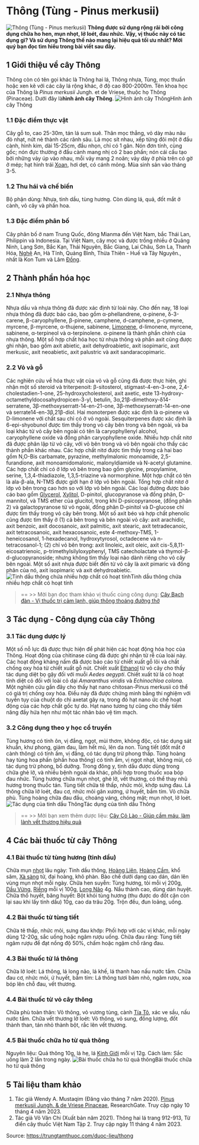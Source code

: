 # Thông (Tùng - Pinus merkusii)

![Thông \(Tùng - Pinus merkusii\)](https://trungtamthuoc.com/images/others/thong-1-1656.jpg)
**Thông được sử dụng rộng rãi bởi công dụng chữa ho hen, mụn nhọt, lở loét, đau nhức. Vậy, vị thuốc này có tác dụng gì? Và sử dụng Thông thế nào mang lại hiệu quả tối ưu nhất? Mời quý bạn đọc tìm hiểu trong bài viết sau đây.**
##  1 Giới thiệu về cây Thông
Thông còn có tên gọi khác là Thông hai lá, Thông nhựa, Tùng, mọc thuần hoặc xen kẽ với các cây lá rộng khác, ở độ cao 800-2000m.
Tên khoa học của Thông là _Pinus merkusii_ Jungh. et de Vriese, thuộc họ Thông (Pinaceae). Dưới đây là**hình ảnh cây Thông**. 
![Hình ảnh cây Thông](https://trungtamthuoc.com/images/item/thong-2.jpg)Hình ảnh cây Thông
### 1.1 Đặc điểm thực vật
Cây gỗ to, cao 25-30m, tán lá sum suê. Thân mọc thẳng, vỏ dày màu nâu đỏ nhạt, nứt nẻ thành các rãnh sâu. Lá mọc sít nhau, xếp từng đôi một ở đầu cành, hình kim, dài 15-25cm, đầu nhọn, chỉ có 1 gân.
Nón đơn tính, cùng gốc; nón đực thường ở đầu cành mang nhị có 2 bao phấn; nón cái cấu tạo bởi những vảy úp vào nhau, mỗi vảy mang 2 noãn; vảy dày ở phía trên có gờ ở mép; hạt hình trái [Xoan](https://trungtamthuoc.com/duoc-lieu/cay-xoan "Xoan"), hơi dẹt, có cánh mỏng. Mùa sinh sản vào tháng 3-5.
### 1.2 Thu hái và chế biến
Bộ phận dùng: Nhựa, tinh dầu, tùng hương. Còn dùng lá, quả, đốt mắt ở cành, vỏ cây và phấn hoa.
### 1.3 Đặc điểm phân bố
Cây phân bố ở nam Trung Quốc, đông Mianma đến Việt Nam, bắc Thái Lan, Philippin và Indonesia. Tại Việt Nam, cây mọc và được trồng nhiều ở Quảng Ninh, Lạng Sơn, Bắc Kạn, Thái Nguyên, Bắc Giang, Lai Châu, Sơn La, Thanh Hóa, [Nghệ](https://trungtamthuoc.com/duoc-lieu/nghe-21 "Nghệ") An, Hà Tĩnh, Quảng Bình, Thừa Thiên - Huế và Tây Nguyên., nhất là Kon Tum và Lâm [Đồng](https://trungtamthuoc.com/hoat-chat/dong "Đồng").
##  2 Thành phần hóa học
### 2.1 Nhựa thông
Nhựa dầu và nhựa thông đã được xác định từ loài này. Cho đến nay, 18 loại nhựa thông đã được báo cáo, bao gồm α-phellandrene, α-pinene, δ-3-carene, β-caryophyllene, β-pinene, camphene, d-camphene, p-cymene, myrcene, β-myrcene, α-thujene, sabinene, [Limonene](https://trungtamthuoc.com/hoat-chat/limonene "Limonene"), d-limonene, myrcene, sabinene, α-terpineol và α-terpinolene. α-pinene là thành phần chính của nhựa thông. Một số hợp chất hóa học từ nhựa thông và phần axit cũng được ghi nhận, bao gồm axit abietic, axit dehydroabietic, axit isopimaric, axit merkusic, axit neoabietic, axit palustric và axit sandaracopimaric.
### 2.2 Vỏ và gỗ
Các nghiên cứu về hóa thực vật của vỏ và gỗ cũng đã được thực hiện, ghi nhận một số steroid và triterpenoit: β-sitosterol, stigmast-4-en-3-one, 2,4-cholestadien-1-one, 25-hydroxycholesterol, axit axetic, este 13-hydroxy-octamethyldocosahydropicen-3-yl, betulin, 3α,21β-dimethoxy-δ14-serratene, 3β-methoxyserratt-14-en-21-one, 3β-methoxyserratt-14-en-one và serrate14-en-3β,21β-diol. Hai monoterpen được xác định là α-pinene và D-limonene với chất sau chỉ có ở vỏ ngoài. 
Sesquiterpenes được xác định là 6-epi-shyobunol được tìm thấy trong vỏ cây bên trong và bên ngoài, và ba loại khác từ vỏ cây bên ngoài có tên là caryophyllenyl alcohol, caryophyllene oxide và đồng phân caryophyllene oxide. 
Nhiều hợp chất nitơ đã được phân lập từ vỏ cây, với vỏ bên trong và vỏ bên ngoài cho thấy các thành phần khác nhau. Các hợp chất nitơ được tìm thấy trong cả hai bao gồm N,O-Bis carbamate, pyrazine, methylmalonic monoamide, 2,5-furandione, axit monoamidomalonic, malonyldiamide và N-acetyl glutamine. Các hợp chất chỉ có ở lớp vỏ bên trong bao gồm glycine, propylamine, serine, 1,3,4-thiadiazole, 1,3,5-triazine và normorphine. Một hợp chất có tên là ala-β-ala, N-TMS được giới hạn ở lớp vỏ bên ngoài. Tổng hợp chất nitơ ở lớp vỏ bên trong cao hơn so với lớp vỏ bên ngoài. 
Các loại đường được báo cáo bao gồm [Glycerol](https://trungtamthuoc.com/hoat-chat/glycerol "Glycerol"), [Xylitol](https://trungtamthuoc.com/hoat-chat/xylitol "Xylitol"), D-pinitol, glucopyranose và đồng phân, D-mannitol, và TMS ether của glucitol, trong khi D-psicopyranose, (đồng phân 2) và galactopyranose từ vỏ ngoài, đồng phân D-pinitol và D-glucose chỉ được tìm thấy trong vỏ cây bên trong. 
Một số axit béo và hợp chất phenolic cũng được tìm thấy ở (1) cả bên trong và bên ngoài vỏ cây: axit arachidic, axit benzoic, axit docosanoic, axit palmitic, axit stearic, axit tetradecanoic, axit tetracosanoic, axit hexacosanoic, este 4-methoxy-TMS, 1-heneicosanol, 1-hexadecanol, hydroxytyrosol, octadecene và n-tetracosanol-1; (2) chỉ vỏ bên trong: axit linoleic, axit oleic, axit cis-5,8,11-eicosatrienoic, p-trimethylsilyloxyphenyl, TMS catecholactate và thymol-β-d-glucopyranoside; nhưng không tìm thấy loại nào dành riêng cho vỏ cây bên ngoài. Một số axit nhựa được biết đến từ vỏ cây là axit pimaric và đồng phân của nó, axit isopimaric và axit dehydroabietic.
![Tinh dầu thông chứa nhiều hợp chất có hoạt tính](https://trungtamthuoc.com/images/item/thong-3.jpg)Tinh dầu thông chứa nhiều hợp chất có hoạt tính
> == >> Mời bạn đọc tham khảo vị thuốc cùng công dụng: [Cây Bạch đàn - Vị thuốc trị cảm lạnh, giúp thông thoáng đường thở](https://trungtamthuoc.com/duoc-lieu/bach-dan)
##  3 Tác dụng - Công dụng của cây Thông
### 3.1 Tác dụng dược lý
Một số nỗ lực đã được thực hiện để phát hiện các hoạt động hóa học của Thông. Hoạt động của chitinase cũng đã được ghi nhận từ rễ của loài này. Các hoạt động kháng nấm đã được báo cáo từ chiết xuất gỗ lõi và chất chống oxy hóa từ chiết xuất gỗ nút. Chiết xuất [Ethanol](https://trungtamthuoc.com/hoat-chat/ethanol "Ethanol") từ vỏ cây cho thấy tác dụng diệt bọ gậy đối với muỗi _Aedes aegypti_. Chiết xuất từ lá có hoạt tính diệt cỏ đối với loài cỏ dại _Amaranthus viridis_ và _Echinochloa colona._ Một nghiên cứu gần đây cho thấy hạt nano chitosan-Pinus merkusii có thể có giá trị chống oxy hóa. Điều này đã được chứng minh bằng thí nghiệm với tuyến tụy của chuột do chì axetat gây ra, trong đó hạt nano ức chế hoạt động của các hợp chất gốc tự do. Hạt nano tương tự cũng cho thấy tiềm năng đầy hứa hẹn như một tác nhân bảo vệ tim mạch.
### 3.2 Công dụng theo y học cổ truyền
Tùng hương có tính ôn, vị đắng, ngọt, mùi thơm, không độc, có tác dụng sát khuẩn, khư phong, giảm đau, làm hết mủ, lên da non. Tùng tiết (đốt mắt ở cành thông) có tính ấm, vị đắng, có tác dụng trừ phong thấp. Tùng hoàng hay tùng hoa phấn (phấn hoa thông) có tính ấm, vị ngọt nhạt, không mùi, có tác dụng trừ phong, bổ dưỡng.
Trong đông y, tinh dầu được dùng trong chữa ghẻ lở, và nhiều bệnh ngoài da khác, phối hợp trong thuốc xoa bóp đau nhức. Tùng hương chữa mụn nhọt, ghẻ lở, vết thương, có thể thay nhũ hương trong thuốc tán. Tùng tiết chữa tê thấp, nhức mỏi, khớp sưng đau. Lá thông chữa lở loét, đau cơ, nhức mỏi gân xương, ứ huyết, bầm tím. Vỏ chữa phù. Tùng hoàng chữa đau đầu, choáng váng, chóng mặt; mụn nhọt, lở loét.
![Tác dụng của tinh dầu Thông](https://trungtamthuoc.com/images/item/thong-4.jpg)Tác dụng của tinh dầu Thông
> == >> Mời bạn xem thêm dược liệu: [Cây Cỏ Lào - Giúp cầm máu, làm lành vết thương hiệu quả](https://trungtamthuoc.com/duoc-lieu/co-lao)
##  4 Các bài thuốc từ cây Thông
### 4.1 Bài thuốc từ tùng hương (tinh dầu)
Chữa mụn [nhọt](https://trungtamthuoc.com/bai-viet/nhot "nhọt") lâu ngày: Tinh dầu thông, [Hoàng Liên](https://trungtamthuoc.com/duoc-lieu/hoang-lien-81 "Hoàng Liên"), [Hoàng Cầm](https://trungtamthuoc.com/duoc-lieu/hoang-cam "Hoàng Cầm"), khổ sâm, [Xà sàng](https://trungtamthuoc.com/duoc-lieu/xa-sang-tu "Xà sàng") tử, đại hoàng, khô phàn. Bào chế dưới dạng cao dán, dán lên vùng mụn nhọt mỗi ngày.
Chữa hen suyễn: Tùng hương, tỏi mỗi vị 200g, [Dầu Vừng](https://trungtamthuoc.com/duoc-lieu/vung "Dầu Vừng"), [Riềng](https://trungtamthuoc.com/duoc-lieu/rieng "Riềng") mỗi vị 100g, [Long Não](https://trungtamthuoc.com/duoc-lieu/long-nao "Long Não") 4g. Nấu thành cao, dùng dán huyệt.
Chữa thổ huyết, băng huyết: Bột khói tùng hương (thu được do đốt cặn còn lại sau khi lấy tinh dầu) 10g, cao da trâu 20g. Trộn đều, đun loãng, uống.
### 4.2 Bài thuốc từ tùng tiết
Chữa tê thấp, nhức mỏi, sưng đau khớp: Phối hợp với các vị khác, mỗi ngày dùng 12-20g, sắc uống hoặc ngâm rượu uống.
Chữa đau răng: Tùng tiết ngâm rượu để đạt nồng độ 50%, chấm hoặc ngậm chỗ răng đau.
### 4.3 Bài thuốc từ lá thông
Chữa lở loét: Lá thông, lá long não, lá khế, lá thanh hao nấu nước tắm.
Chữa đau cơ, nhức mỏi, ứ huyết, bầm tím: Lá thông tươi băm nhỏ, ngâm rượu, xoa bóp lên chỗ đau, vết thương.
### 4.4 Bài thuốc từ vỏ cây thông
Chữa phù toàn thân: Vỏ thông, vỏ vương tùng, cành [Tía Tô](https://trungtamthuoc.com/duoc-lieu/tia-to-57 "Tía Tô"), xác ve sầu, nấu nước tắm.
Chữa vết thương lở loét: Vỏ thông, vỏ sung, đồng lượng, đốt thành than, tán nhỏ thành bột, rắc lên vết thương.
### 4.5 Bài thuốc chữa ho từ quả thông
Nguyên liệu: Quả thông 10g, lá hẹ, lá [Kinh Giới](https://trungtamthuoc.com/duoc-lieu/kinh-gioi-74 "Kinh Giới") mỗi vị 12g.
Cách làm: Sắc uống làm 2 lần trong ngày.
![Bài thuốc chữa ho từ quả thông](https://trungtamthuoc.com/images/item/thong-5.jpg)Bài thuốc chữa ho từ quả thông
##  5 Tài liệu tham khảo
1. Tác giả Wendy A. Mustaqim (Đăng vào tháng 7 năm 2020). [Pinus merkusii Jungh. & de Vriese Pinaceae](https://www.researchgate.net/publication/342556448_Pinus_merkusii_Jungh_de_Vriese_Pinaceae), ResearchGate. Truy cập ngày 10 tháng 4 năm 2023. 
2. Tác giả Võ Văn Chi (Xuất bản năm 2021). Thông hai lá trang 912-913, Từ điển cây thuốc Việt Nam Tập 2. Truy cập ngày 11 tháng 4 năm 2023. 


Source: https://trungtamthuoc.com/duoc-lieu/thong